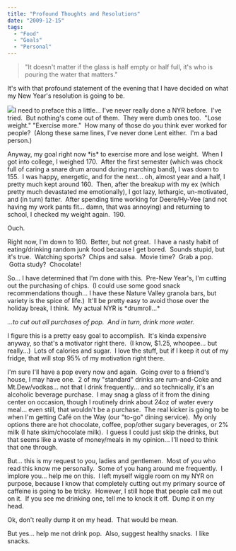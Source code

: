 ```yaml
---
title: "Profound Thoughts and Resolutions"
date: "2009-12-15"
tags:
  - "Food"
  - "Goals"
  - "Personal"
---
```


> "It doesn't matter if the glass is half empty or half full, it's who is pouring the water that matters."

It's with that profound statement of the evening that I have decided on what my New Year's resolution is going to be.

![](images/pouring-water.jpg)I need to preface this a little... I've never really done a NYR before.  I've tried.  But nothing's come out of them.  They were dumb ones too.  "Lose weight." "Exercise more."  How many of those do you think ever worked for people?  (Along these same lines, I've never done Lent either.  I'm a bad person.)

Anyway, my goal right now \*is\* to exercise more and lose weight.  When I got into college, I weighed 170.  After the first semester (which was chock full of caring a snare drum around during marching band), I was down to 155.  I was happy, energetic, and for the next... oh, almost year and a half, I pretty much kept around 160.  Then, after the breakup with my ex (which pretty much devastated me emotionally), I got lazy, lethargic, un-motivated, and (in turn) fatter.  After spending time working for Deere/Hy-Vee (and not having my work pants fit... damn, that was annoying) and returning to school, I checked my weight again.  190.

Ouch.

Right now, I'm down to 180.  Better, but not great.  I have a nasty habit of eating/drinking random junk food because I get bored.  Sounds stupid, but it's true.  Watching sports?  Chips and salsa.  Movie time?  Grab a pop.  Gotta study?  Chocolate!

So... I have determined that I'm done with this.  Pre-New Year's, I'm cutting out the purchasing of chips.  (I could use some good snack recommendations though... I have these Nature Valley granola bars, but variety is the spice of life.)  It'll be pretty easy to avoid those over the holiday break, I think.  My actual NYR is \*drumroll...\*

_...to cut out all purchases of pop.  And in turn, drink more water._

I figure this is a pretty easy goal to accomplish.  It's kinda expensive anyway, so that's a motivator right there.  (I know, $1.25, whoopee... but really...)  Lots of calories and sugar.  I love the stuff, but if I keep it out of my fridge, that will stop 95% of my motivation right there.

I'm sure I'll have a pop every now and again.  Going over to a friend's house, I may have one.  2 of my "standard" drinks are rum-and-Coke and Mt.Dew/vodkas... not that I drink frequently... and so technically, it's an alcoholic beverage purchase.  I may snag a glass of it from the dining center on occasion, though I routinely drink about 24oz of water every meal... even still, that wouldn't be a purchase.  The real kicker is going to be when I'm getting Café on the Way (our "to-go" dining service).  My only options there are hot chocolate, coffee, pop/other sugary beverages, or 2% milk (I hate skim/chocolate milk).  I guess I could just skip the drinks, but that seems like a waste of money/meals in my opinion... I'll need to think that one through.

But... this is my request to you, ladies and gentlemen.  Most of you who read this know me personally.  Some of you hang around me frequently.  I implore you... help me on this.  I left myself wiggle room on my NYR on purpose, because I know that completely cutting out my primary source of caffeine is going to be tricky.  However, I still hope that people call me out on it.  If you see me drinking one, tell me to knock it off.  Dump it on my head.

Ok, don't really dump it on my head.  That would be mean.

But yes... help me not drink pop.  Also, suggest healthy snacks.  I like snacks.

